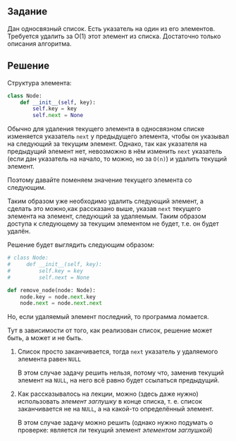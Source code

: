 ## Задание

Дан односвязный список. Есть указатель на один из его элементов. Требуется удалить за О(1)  этот элемент из списка. Достаточно только описания алгоритма.

## Решение

Структура элемента:

```python
class Node:
    def __init__(self, key):
        self.key = key
        self.next = None
```

Обычно для удаления текущего элемента в односвязном списке изменяется указатель `next` у предыдущего элемента, чтобы он указывал на следующий за текущим элемент. Однако, так как указателя на предыдущий элемент нет, невозможно в нём изменить `next` указатель (если дан указатель на начало, то можно, но за `O(n)`) и удалить текущий элемент.

Поэтому давайте поменяем значение текущего элемента со следующим.

Таким образом уже необходимо удалить следующий элемент, а сделать это можно,как рассказано выше, указав `next` текущего элемента на элемент, следующий за удаляемым. Таким образом доступа к следующему за текущим элементом не будет, т.е. он будет удалён.

Решение будет выглядить следующим образом:

```python
# class Node:
#     def __init__(self, key):
#         self.key = key
#         self.next = None

def remove_node(node: Node):
    node.key = node.next.key
    node.next = node.next.next
```

Но, если удаляемый элемент последний, то программа ломается.

Тут в зависимости от того, как реализован список, решение может быть, а может и не быть.
1. Список просто заканчивается, тогда `next` указатель у удаляемого элемента равен `NULL`
   
   В этом случае задачу решить нельзя, потому что, заменив текущий элемент на `NULL`, на него всё равно будет ссылаться предыдущий.
2. Как рассказывалось на лекции, можно (здесь даже нужно) использовать _элемент заглушку_ в конце списка, т. е. список заканчивается не на `NULL`, а на какой-то определённый элемент.
   
   В этом случае задачу можно решить (однако нужно подумать о проверке: является ли текущий элемент _элементом заглушкой_)
